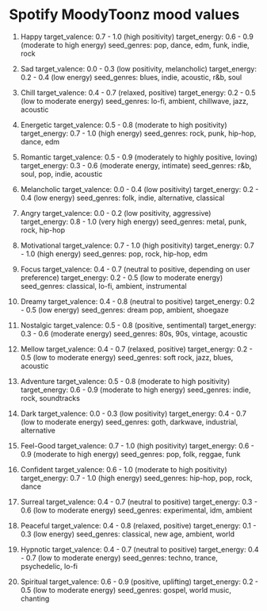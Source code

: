 # Spotify MoodyToonz mood values

1. Happy
   target_valence: 0.7 - 1.0 (high positivity)
   target_energy: 0.6 - 0.9 (moderate to high energy)
   seed_genres: pop, dance, edm, funk, indie, rock

2. Sad
   target_valence: 0.0 - 0.3 (low positivity, melancholic)
   target_energy: 0.2 - 0.4 (low energy)
   seed_genres: blues, indie, acoustic, r&b, soul

3. Chill
   target_valence: 0.4 - 0.7 (relaxed, positive)
   target_energy: 0.2 - 0.5 (low to moderate energy)
   seed_genres: lo-fi, ambient, chillwave, jazz, acoustic

4. Energetic
   target_valence: 0.5 - 0.8 (moderate to high positivity)
   target_energy: 0.7 - 1.0 (high energy)
   seed_genres: rock, punk, hip-hop, dance, edm

5. Romantic
   target_valence: 0.5 - 0.9 (moderately to highly positive, loving)
   target_energy: 0.3 - 0.6 (moderate energy, intimate)
   seed_genres: r&b, soul, pop, indie, acoustic

6. Melancholic
   target_valence: 0.0 - 0.4 (low positivity)
   target_energy: 0.2 - 0.4 (low energy)
   seed_genres: folk, indie, alternative, classical

7. Angry
   target_valence: 0.0 - 0.2 (low positivity, aggressive)
   target_energy: 0.8 - 1.0 (very high energy)
   seed_genres: metal, punk, rock, hip-hop

8. Motivational
   target_valence: 0.7 - 1.0 (high positivity)
   target_energy: 0.7 - 1.0 (high energy)
   seed_genres: pop, rock, hip-hop, edm

9. Focus
   target_valence: 0.4 - 0.7 (neutral to positive, depending on user preference)
   target_energy: 0.2 - 0.5 (low to moderate energy)
   seed_genres: classical, lo-fi, ambient, instrumental

10. Dreamy
    target_valence: 0.4 - 0.8 (neutral to positive)
    target_energy: 0.2 - 0.5 (low energy)
    seed_genres: dream pop, ambient, shoegaze

11. Nostalgic
    target_valence: 0.5 - 0.8 (positive, sentimental)
    target_energy: 0.3 - 0.6 (moderate energy)
    seed_genres: 80s, 90s, vintage, acoustic

12. Mellow
    target_valence: 0.4 - 0.7 (relaxed, positive)
    target_energy: 0.2 - 0.5 (low to moderate energy)
    seed_genres: soft rock, jazz, blues, acoustic

13. Adventure
    target_valence: 0.5 - 0.8 (moderate to high positivity)
    target_energy: 0.6 - 0.9 (moderate to high energy)
    seed_genres: indie, rock, soundtracks

14. Dark
    target_valence: 0.0 - 0.3 (low positivity)
    target_energy: 0.4 - 0.7 (low to moderate energy)
    seed_genres: goth, darkwave, industrial, alternative

15. Feel-Good
    target_valence: 0.7 - 1.0 (high positivity)
    target_energy: 0.6 - 0.9 (moderate to high energy)
    seed_genres: pop, folk, reggae, funk

16. Confident
    target_valence: 0.6 - 1.0 (moderate to high positivity)
    target_energy: 0.7 - 1.0 (high energy)
    seed_genres: hip-hop, pop, rock, dance

17. Surreal
    target_valence: 0.4 - 0.7 (neutral to positive)
    target_energy: 0.3 - 0.6 (low to moderate energy)
    seed_genres: experimental, idm, ambient

18. Peaceful
    target_valence: 0.4 - 0.8 (relaxed, positive)
    target_energy: 0.1 - 0.3 (low energy)
    seed_genres: classical, new age, ambient, world

19. Hypnotic
    target_valence: 0.4 - 0.7 (neutral to positive)
    target_energy: 0.4 - 0.7 (low to moderate energy)
    seed_genres: techno, trance, psychedelic, lo-fi

20. Spiritual
    target_valence: 0.6 - 0.9 (positive, uplifting)
    target_energy: 0.2 - 0.5 (low to moderate energy)
    seed_genres: gospel, world music, chanting

